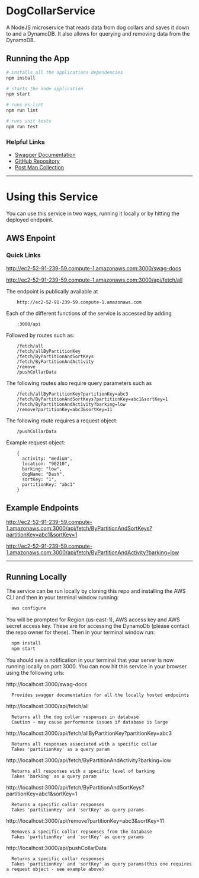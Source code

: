 # DogCollarService
A NodeJS microservice that reads data from dog collars and saves it down to and  a DynamoDB. It also allows for querying and removing data from the DynamoDB.

## Running the App
```bash
# installs all the applications dependencies
npm install
```
```bash
# starts the node application
npm start
```

```bash
# runs es-lint
npm run lint
```

```bash
# runs unit tests
npm run test
```

### Helpful Links
* [Swagger Documentation](http://ec2-52-91-239-59.compute-1.amazonaws.com:3000/swag-docs)
* [GitHub Repository](https://github.com/RoryConnolly/DogCollarService)
* [Post Man Collection](./documentation/DogCollar.postmanCollection.json)

-----

# Using this Service

You can use this service in two ways, running it locally or by hitting the deployed endpoint.

## AWS Enpoint

### Quick Links

http://ec2-52-91-239-59.compute-1.amazonaws.com:3000/swag-docs

http://ec2-52-91-239-59.compute-1.amazonaws.com:3000/api/fetch/all

The endpoint is publically available at

        http://ec2-52-91-239-59.compute-1.amazonaws.com

Each of the different functions of the service is accessed by adding

        :3000/api

Followed by routes such as:

        /fetch/all
        /fetch/allByPartitionKey
        /fetch/ByPartitionAndSortKeys
        /fetch/ByPartitionAndActivity
        /remove
        /pushCollarData


  The following routes also require query parameters such as

        /fetch/allByPartitionKey?partitionKey=abc3
        /fetch/ByPartitionAndSortKeys?partitionKey=abc1&sortKey=1
        /fetch/ByPartitionAndActivity?barking=low
        /remove?partitionKey=abc3&sortKey=11

  The following route requires a request object:

        /pushCollarData


  Example request object:

        {
          activity: "medium",
          location: "90210",
          barking: "low",
          dogName: "Dash",
          sortKey: "1",
          partitionKey: "abc1"
        }

## Example Endpoints

http://ec2-52-91-239-59.compute-1.amazonaws.com:3000/api/fetch/ByPartitionAndSortKeys?partitionKey=abc1&sortKey=1

http://ec2-52-91-239-59.compute-1.amazonaws.com:3000/api/fetch/ByPartitionAndActivity?barking=low




----------
## Running Locally

The service can be run locally by cloning this repo and installing the AWS CLI and then in your terminal window running:
```bash
  aws configure
```
You will be prompted for Region (us-east-1), AWS access key and AWS secret access key. These are for accessing the DynamoDb (please contact the repo owner for these).
Then in your terminal window run:

```bash
  npm install
  npm start
```

You should see a notification in your terminal that your server is now running locally on port:3000. You can now hit this service in your browser using the following urls:

http://localhost:3000/swag-docs   

      Provides swagger documentation for all the locally hosted endpoints

http://localhost:3000/api/fetch/all  

      Returns all the dog collar responses in database
      Caution - may cause performance issues if database is large

http://localhost:3000/api/fetch/allByPartitionKey?partitionKey=abc3   

      Returns all responses associated with a specific collar
      Takes 'partitionKey' as a query param

http://localhost:3000/api/fetch/ByPartitionAndActivity?barking=low  

      Returns all responses with a specific level of barking
      Takes 'barking' as a query param


http://localhost:3000/api/fetch/ByPartitionAndSortKeys?partitionKey=abc1&sortKey=1  

      Returns a specific collar responses
      Takes 'partitionKey' and 'sortKey' as query params

http://localhost:3000/api/remove?partitionKey=abc3&sortKey=11  

      Removes a specific collar repsonses from the database
      Takes 'partitionKey' and 'sortKey' as query params

http://localhost:3000/api/pushCollarData  

      Returns a specific collar responses
      Takes 'partitionKey' and 'sortKey' as query params(this one requires a request object - see example above)


